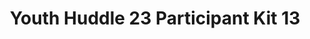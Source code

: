 ---
title: Youth Huddle 23 Participant Kit 13
redirect_to: https://drive.google.com/drive/folders/14RKbno4tImpO_9M4F7wocaZj0QUXyLij?usp=share_link
redirect_from: 
  - /YH23Kit-DanaDatu
  - /yh23kit-danadatu
---